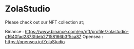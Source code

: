 # ZolaStudio

Please check out our NFT collection at;

Binance : https://www.binance.com/en/nft/profile/zolastudio-c1640fad2873fdeb27158166b3f5ca87
Opensea : https://opensea.io/ZolaStudio
